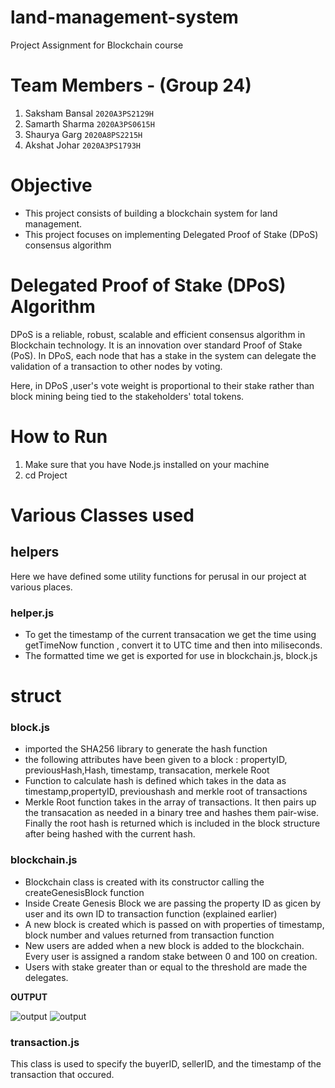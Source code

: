 # land-management-system
Project Assignment for Blockchain course


# Team Members - (Group 24)
1. Saksham Bansal `2020A3PS2129H`
2. Samarth Sharma `2020A3PS0615H`
3. Shaurya Garg `2020A8PS2215H`
4. Akshat Johar `2020A3PS1793H`

# Objective
* This project consists of building a blockchain system for land management. 
* This project focuses on implementing Delegated Proof of Stake (DPoS) consensus algorithm


# Delegated Proof of Stake (DPoS) Algorithm
DPoS is a reliable, robust, scalable and efficient consensus algorithm in Blockchain technology. It is an innovation over standard Proof of Stake (PoS). In DPoS, each node that has a stake in the system can delegate the validation of a transaction to other nodes by voting.

Here, in DPoS ,user's vote weight is proportional to their stake rather than block mining being tied to the stakeholders' total tokens.


# How to Run
1. Make sure that you have Node.js installed on your machine
2. cd Project

# Various Classes used
## helpers 
Here we have defined some utility functions for perusal in our project at various places.
### helper.js 
* To get the timestamp of the current transacation we get the time using getTimeNow function , convert it to UTC time and then into miliseconds. 
* The formatted time we get is exported for use in blockchain.js, block.js

#  struct 

### block.js
* imported the SHA256 library to generate the hash function
* the following attributes have been given to a block : propertyID, previousHash,Hash, timestamp, transacation, merkele Root
* Function to calculate hash is defined which takes in the data as timestamp,propertyID, previoushash and merkle root of transactions
* Merkle Root function takes in the array of transactions. It then pairs up the transacation as needed in a binary tree and hashes them pair-wise. Finally the root hash is returned which is included in the block structure after being hashed with the current hash.


### blockchain.js
* Blockchain class is created with its constructor calling the createGenesisBlock function
* Inside Create Genesis Block we are passing the property ID as gicen by user and its own ID to transaction function (explained earlier)
* A new block is created which is passed on with properties of timestamp, block number and values returned from transaction function
* New users are added when a new block is added to the blockchain. Every user is assigned a random stake between 0 and 100 on creation.
* Users with stake greater than or equal to the threshold are made the delegates.

**OUTPUT**

![output](https://user-images.githubusercontent.com/73823079/195996766-e0ccc1c5-06f4-4661-a375-1695d65f56c8.png)
![output](https://user-images.githubusercontent.com/73823079/195996706-294ef335-da9f-453d-b4e7-cce4a95c1d93.png)

### transaction.js
This class is used to specify the buyerID, sellerID, and the timestamp of the transaction that occured.












